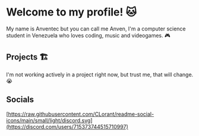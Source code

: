 # Welcome to my profile! 🐱

My name is Anventec but you can call me Anven, I'm a computer science student in Venezuela who loves coding, music and videogames. 🎮

## Projects :building_construction:

I'm not working actively in a project right now, but trust me, that will change. :sob:

## Socials 

[https://raw.githubusercontent.com/CLorant/readme-social-icons/main/small/light/discord.svg](https://discord.com/users/715373744515710997)

